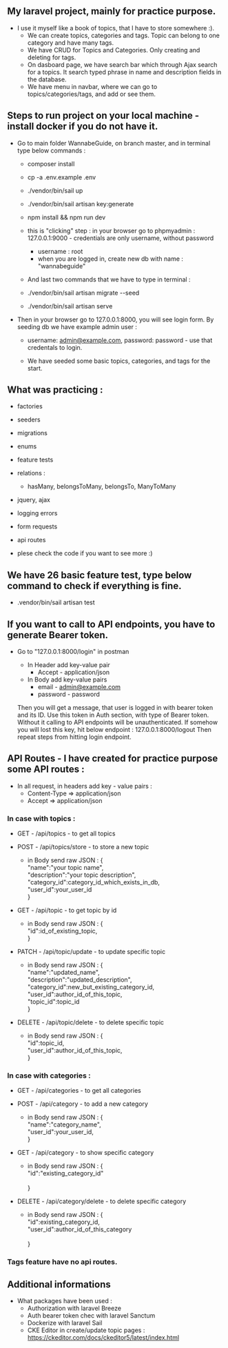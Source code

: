 ## My laravel project, mainly for practice purpose. 

* I use it myself like a book of topics, that I have to store somewhere :).
    * We can create topics, categories and tags. Topic can belong to one category and have many tags. 
    * We have CRUD for Topics and Categories. Only creating and deleting for tags.
    * On dasboard page, we have search bar which through Ajax search for a topics. It search typed phrase in name and description fields in the database. 
    * We have menu in navbar, where we can go to topics/categories/tags, and add or see them.


## Steps to run project on your local machine - install docker if you do not have it.

* Go to main folder WannabeGuide, on branch master, and in terminal type below commands : 
    * composer install
    * cp -a .env.example .env
    * ./vendor/bin/sail up
    * ./vendor/bin/sail artisan key:generate
    * npm install && npm run dev

    * this is "clicking" step : in your browser go to phpmyadmin : 127.0.0.1:9000 - credentials are only username, without password
        - username : root
        - when you are logged in, create new db with name : "wannabeguide"
    
    * And last two commands that we have to type in terminal : 

    * ./vendor/bin/sail artisan migrate --seed
    * ./vendor/bin/sail artisan serve

* Then in your browser go to 127.0.0.1:8000, you will see login form. By seeding db we have example admin user :

    * username: admin@example.com, password: password - use that credentals to login.

    * We have seeded some basic topics, categories, and tags for the start.

## What was practicing :
* factories
* seeders
* migrations
* enums
* feature tests
* relations : 
    * hasMany, belongsToMany, belongsTo, ManyToMany
* jquery, ajax
* logging errors
* form requests
* api routes

* plese check the code if you want to see more :) 


## We have 26 basic feature test, type below command to check if everything is fine.
* .vendor/bin/sail artisan test

## If you want to call to API endpoints, you have to generate Bearer token.
* Go to "127.0.0.1:8000/login" in postman 
    * In Header add key-value pair
        * Accept - application/json
    * In Body add key-value pairs
        * email - admin@example.com
        * password - password

    Then you will get a message, that user is logged in with bearer token and its ID. 
    Use this token in Auth section, with type of Bearer token.
    Without it calling to API endpoints will be unauthenticated.
    If somehow you will lost this key, hit below endpoint : 
    127.0.0.1:8000/logout
    Then repeat steps from hitting login endpoint. 


## API Routes - I have created for practice purpose some API routes : 

* In all request, in headers add key - value pairs :
    * Content-Type => application/json
    * Accept => application/json


### In case with topics : 

* GET - /api/topics - to get all topics

* POST - /api/topics/store - to store a new topic
    * in Body send raw JSON :
    { <br />
    "name":"your topic name", <br />
    "description":"your topic description", <br />
    "category_id":category_id_which_exists_in_db, <br />
    "user_id":your_user_id <br />
    } <br />

* GET - /api/topic - to get topic by id  
    * in Body send raw JSON :
    { <br />
    "id":id_of_existing_topic, <br />
    }  <br />

* PATCH - /api/topic/update - to update specific topic
    * in Body send raw JSON :
    {  <br />
    "name":"updated_name", <br />
    "description":"updated_description", <br />
    "category_id":new_but_existing_category_id, <br />
    "user_id":author_id_of_this_topic, <br />
    "topic_id":topic_id <br />
    }  <br />

* DELETE - /api/topic/delete - to delete specific topic
    * in Body send raw JSON :
    {  <br />
    "id":topic_id, <br />
    "user_id":author_id_of_this_topic, <br />
    }  <br />

### In case with categories : 

* GET - /api/categories - to get all categories

* POST - /api/category - to add a new category
    * in Body send raw JSON :
    {  <br />
    "name":"category_name", <br />
    "user_id":your_user_id, <br />
    }  <br />

* GET - /api/category - to show specific category
    * in Body send raw JSON :
    {  <br />
    "id":"existing_category_id"  <br />       
    }  <br />

* DELETE - /api/category/delete - to delete specific category
    * in Body send raw JSON :
    {  <br />
    "id":existing_category_id, <br />
    "user_id":author_id_of_this_category  <br />       
    }  <br />

### Tags feature have no api routes. 

## Additional informations
* What packages have been used :
  * Authorization with laravel Breeze
  * Auth bearer token chec with laravel Sanctum
  * Dockerize with laravel Sail
  * CKE Editor in create/update topic pages : https://ckeditor.com/docs/ckeditor5/latest/index.html


